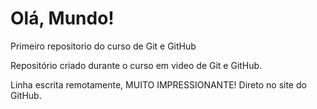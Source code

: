 # Olá, Mundo!
 Primeiro repositorio do curso de Git e GitHub

Repositório criado durante o curso em video de Git e GitHub.

Linha escrita remotamente, MUITO IMPRESSIONANTE! Direto no site do GitHub.
